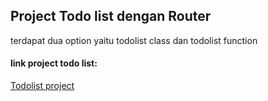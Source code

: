 ## Project Todo list dengan Router
   
   terdapat dua option yaitu todolist class dan todolist function

#### link project todo list:
  [Todolist project](https://react-todolist-zaki-khairi.netlify.com/)
